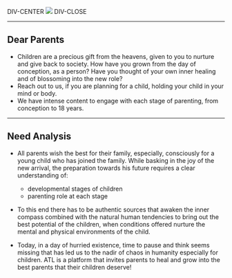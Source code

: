DIV-CENTER
<img class="img-fluid" src="%cdn%vidya-parental-education.jpg" />
DIV-CLOSE

---

## Dear Parents

* Children are a precious gift from the heavens, given to you to nurture and give back to society. How have you grown from the day of conception, as a person? Have you thought of your own inner healing and of blossoming into the new role?
* Reach out to us, if you are planning for a child, holding your child in your mind or body.
* We have intense content to engage with each stage of parenting, from conception to 18 years.

---

## Need Analysis

* All parents wish the best for their family, especially, consciously for a young child who has joined the family. While basking in the joy of the new arrival, the preparation towards his future requires a clear understanding of:

  * developmental stages of children
  * parenting role at each stage

* To this end there has to be authentic sources that awaken the inner compass combined with the natural human tendencies to bring out the best potential of the children, when conditions offered nurture the mental and physical environments of the child.
* Today, in a day of hurried existence, time to pause and think seems missing that has led us to the nadir of chaos in humanity especially for children. ATL is a platform that invites parents to heal and grow into the best parents that their children deserve!

